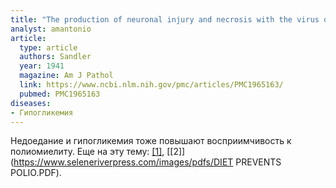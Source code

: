 ```yaml
---
title: "The production of neuronal injury and necrosis with the virus of poliomyelitis in rabbits during insulin hypoglycemia"
analyst: amantonio
article:
  type: article
  authors: Sandler
  year: 1941
  magazine: Am J Pathol
  link: https://www.ncbi.nlm.nih.gov/pmc/articles/PMC1965163/
  pubmed: PMC1965163
diseases:
- Гипогликемия
---
```


Недоедание и гипогликемия тоже повышают восприимчивость к полиомиелиту. Еще на эту тему: [[1]](https://jamanetwork.com/journals/jamapediatrics/article-abstract/1177154), [[2]](https://www.seleneriverpress.com/images/pdfs/DIET PREVENTS POLIO.PDF).
